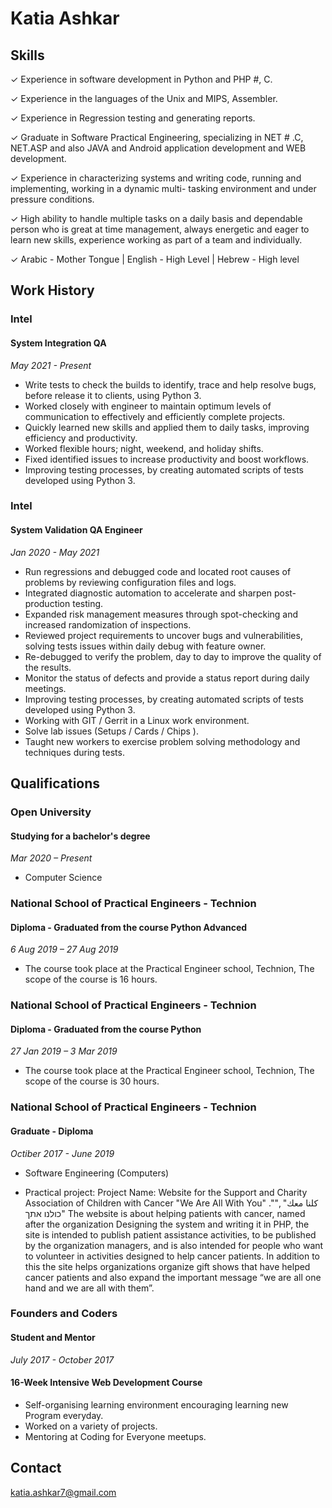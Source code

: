 # Katia Ashkar

## Skills
✓ Experience in software development in Python and PHP #, C.

✓ Experience in the languages of the Unix and MIPS, Assembler.

✓ Experience in Regression testing and generating reports.

✓ Graduate in Software Practical Engineering, specializing in NET # .C, NET.ASP and also JAVA and Android
application development and WEB development.

✓ Experience in characterizing systems and writing code, running and implementing, working in a dynamic multi-
tasking environment and under pressure conditions.

✓ High ability to handle multiple tasks on a daily basis and dependable person who is great at time management, always energetic and eager to learn new skills, experience working as part of a team and individually.

✓ Arabic - Mother Tongue | English - High Level | Hebrew - High level

## Work History
### Intel
#### System Integration QA
*_May 2021 - Present_*
+ Write tests to check the builds to identify, trace and help resolve bugs, before release it to clients, using Python 3.
+ Worked closely with engineer to maintain optimum levels of communication to effectively and efficiently complete projects.
+ Quickly learned new skills and applied them to daily tasks, improving efficiency and productivity.
+ Worked flexible hours; night, weekend, and holiday shifts.
+ Fixed identified issues to increase productivity and boost workflows.
+ Improving testing processes, by creating automated scripts of tests developed using Python 3.

### Intel
#### System Validation QA Engineer
*_Jan 2020 - May 2021_*
+ Run regressions and debugged code and located root causes of problems by reviewing configuration files and logs.
+ Integrated diagnostic automation to accelerate and sharpen post-production testing.
+ Expanded risk management measures through spot-checking and increased randomization of inspections.
+ Reviewed project requirements to uncover bugs and vulnerabilities, solving tests issues within daily debug with feature owner.
+ Re-debugged to verify the problem, day to day to improve the quality of the results.
+ Monitor the status of defects and provide a status report during daily meetings.
+ Improving testing processes, by creating automated scripts of tests developed using Python 3. 
+ Working with GIT / Gerrit in a Linux work environment.
+ Solve lab issues (Setups / Cards / Chips ).
+ Taught new workers to exercise problem solving methodology and techniques during tests.


## Qualifications

### Open University
#### Studying for a bachelor's degree
*_Mar 2020 – Present_*
* Computer Science

### National School of Practical Engineers - Technion
#### Diploma - Graduated from the course Python Advanced
*_6 Aug 2019 – 27 Aug 2019_*
+ The course took place at the Practical Engineer school, Technion, The scope of the course is 16 hours.

### National School of Practical Engineers - Technion
#### Diploma - Graduated from the course Python
*_27 Jan 2019 – 3 Mar 2019_*
+ The course took place at the Practical Engineer school, Technion, The scope of the course is 30 hours.

### National School of Practical Engineers - Technion
#### Graduate - Diploma
*_Octiber 2017 - June 2019_*
* Software Engineering (Computers)
+ Practical project:
	Project Name: Website for the Support and Charity Association of Children with Cancer "We Are All With You"
."كلنا معك" ," כולנו אתך" The website is about helping patients with cancer, named after the organization
Designing the system and writing it in PHP, the site is intended to publish patient assistance activities, to be published
by the organization managers, and is also intended for people who want to volunteer in activities designed to help cancer patients.
In addition to this the site helps organizations organize gift shows that have helped cancer patients and also expand the important message “we are all one hand and we are all with them”.

### Founders and Coders
#### Student and Mentor
*_July 2017 - October 2017_*
#### 16-Week Intensive Web Development Course

+ Self-organising learning environment encouraging learning new Program everyday.   
+ Worked on a variety of projects.   
+ Mentoring at Coding for Everyone meetups.


## Contact
katia.ashkar7@gmail.com
